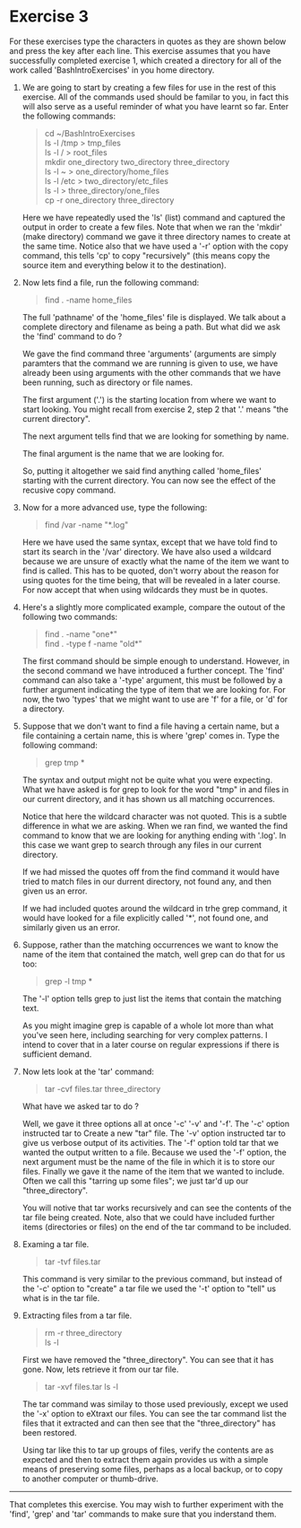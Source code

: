 # Exercise 3

For these exercises type the characters in quotes as they are shown below and press the <Return> key after each line. This exercise assumes that you have successfully completed exercise 1, which created a directory for all of the work called 'BashIntroExercises' in you home directory.

1. We are going to start by creating a few files for use in the rest of this exercise. All of the commands used should be familar to you, in fact this will also serve as a useful reminder of what you have learnt so far. Enter the following commands:

    > cd ~/BashIntroExercises  
    > ls -l /tmp > tmp_files  
    > ls -l / > root_files  
    > mkdir one_directory two_directory three_directory  
    > ls -l ~ > one_directory/home_files  
    > ls -l /etc > two_directory/etc_files  
    > ls -l > three_directory/one_files  
    > cp -r one_directory three_directory

    Here we have repeatedly used the 'ls' (list) command and captured the output in order to create a few files. Note that when we ran the 'mkdir' (make directory) command we gave it three directory names to create at the same time. Notice also that we have used a '-r' option with the copy command, this tells 'cp' to copy "recursively" (this means copy the source item and everything below it to the destination).

2. Now lets find a file, run the following command:

    > find . -name home_files

    The full 'pathname' of the 'home_files' file is displayed. We talk about a complete directory and filename as being a path. But what did we ask the 'find' command to do ?  
    
    We gave the find command three 'arguments' (arguments are simply paramters that the command we are running is given to use, we have already been using arguments with the other commands that we have been running, such as directory or file names.  
    
    The first argument ('.') is the starting location from where we want to start looking. You might recall from exercise 2, step 2 that '.' means "the current directory".  
    
    The next argument tells find that we are looking for something by name.  
    
    The final argument is the name that we are looking for.
    
    So, putting it altogether we said find anything called 'home_files' starting with the current directory. You can now see the effect of the recusive copy command.

3. Now for a more advanced use, type the following:

    > find /var -name "*.log"
    
    Here we have used the same syntax, except that we have told find to start its search in the '/var' directory. We have also used a wildcard because we are unsure of exactly what the name of the item we want to find is called. This has to be quoted, don't worry about the reason for using quotes for the time being, that will be revealed in a later course. For now accept that when using wildcards they must be in quotes.

4. Here's a slightly more complicated example, compare the outout of the following two commands:

    > find . -name "one*"  
    > find . -type f -name "old*"

    The first command should be simple enough to understand. However, in the second command we have introduced a further concept. The 'find' command can also take a '-type' argument, this must be followed by a further argument indicating the type of item that we are looking for. For now, the two 'types' that we might want to use are 'f' for a file, or 'd' for a directory.
    
5. Suppose that we don't want to find a file having a certain name, but a file containing a certain name, this is where 'grep' comes in. Type the following command:

    > grep tmp *
    
    The syntax and output might not be quite what you were expecting. What we have asked is for grep to look for the word "tmp" in and files in our current directory, and it has shown us all matching occurrences.  
    
    Notice that here the wildcard character was not quoted.  This is a subtle difference in what we are asking. When we ran find, we wanted the find command to know that we are looking for anything ending with '.log'. In this case we want grep to search through any files in our current directory.  
    
    If we had missed the quotes off from the find command it would have tried to match files in our durrent directory, not found any, and then given us an error.  
    
    If we had included quotes around the wildcard in trhe grep command, it would have looked for a file explicitly called '*', not found one, and similarly given us an error.

6. Suppose, rather than the matching occurrences we want to know the name of the item that contained the match, well grep can do that for us too:

    > grep -l tmp *
    
    The '-l' option tells grep to just list the items that contain the matching text.
    
    As you might imagine grep is capable of a whole lot more than what you've seen here, including searching for very complex patterns. I intend to cover that in a later course on regular expressions if there is sufficient demand.

7. Now lets look at the 'tar' command:

    > tar -cvf files.tar three_directory
    
    What have we asked tar to do ?  
    
    Well, we gave it three options all at once '-c' '-v' and '-f'. The '-c' option instructed tar to Create a new "tar" file.  The '-v' option instructed tar to give us verbose output of its activities.  The '-f' option told tar that we wanted the output written to a file. Because we used the '-f' option, the next argument must be the name of the file in which it is to store our files. Finally we gave it the name of the item that we wanted to include. Often we call this "tarring up some files"; we just tar'd up our "three_directory".  
    
    You will notive that tar works recursively and can see the contents of the tar file being created. Note, also that we could have included further items (directories or files) on the end of the tar command to be included.

8. Examing a tar file.

    > tar -tvf files.tar
    
    This command is very similar to the previous command, but instead of the '-c' option to "create" a tar file we used the '-t' option to "tell" us what is in the tar file.

9. Extracting files from a tar file.

    > rm -r three_directory  
    > ls -l
    
    First we have removed the "three_directory". You can see that it has gone.  Now, lets retrieve it from our tar file.  
    
    > tar -xvf files.tar
    > ls -l

    The tar command was similay to those used previously, except we used the '-x' option to eXtraxt our files. You can see the tar command list the files that it extracted and can then see that the "three_directory" has been restored.  
    
    Using tar like this to tar up groups of files, verify the contents are as expected and then to extract them again provides us with a simple means of preserving some files, perhaps as a local backup, or to copy to another computer or thumb-drive.

----
That completes this exercise. You may wish to further experiment with the 'find', 'grep' and 'tar' commands to make sure that you inderstand them.
